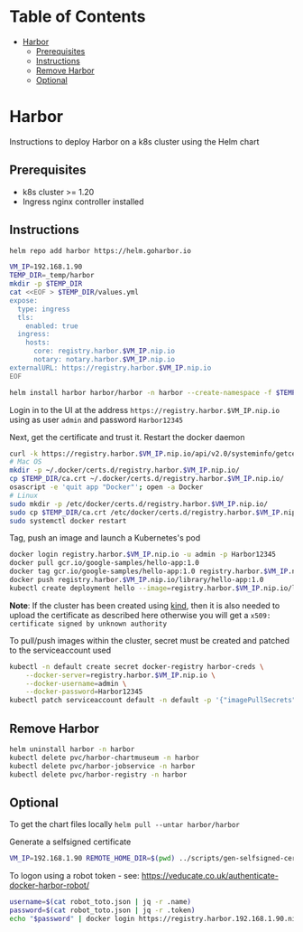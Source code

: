 Table of Contents
=================

* [Harbor](#harbor)
    * [Prerequisites](#prerequisites)
    * [Instructions](#instructions)
    * [Remove Harbor](#remove-harbor)
    * [Optional](#optional)

# Harbor

Instructions to deploy Harbor on a k8s cluster using the Helm chart

## Prerequisites

- k8s cluster >= 1.20
- Ingress nginx controller installed

## Instructions

```bash
helm repo add harbor https://helm.goharbor.io

VM_IP=192.168.1.90
TEMP_DIR=_temp/harbor
mkdir -p $TEMP_DIR
cat <<EOF > $TEMP_DIR/values.yml
expose:
  type: ingress
  tls:
    enabled: true
  ingress:
    hosts:
      core: registry.harbor.$VM_IP.nip.io
      notary: notary.harbor.$VM_IP.nip.io
externalURL: https://registry.harbor.$VM_IP.nip.io
EOF

helm install harbor harbor/harbor -n harbor --create-namespace -f $TEMP_DIR/values.yml
```
Login in to the UI at the address `https://registry.harbor.$VM_IP.nip.io` using as user `admin` and password `Harbor12345`

Next, get the certificate and trust it. Restart the docker daemon
```bash
curl -k https://registry.harbor.$VM_IP.nip.io/api/v2.0/systeminfo/getcert > $TEMP_DIR/ca.crt
# Mac OS
mkdir -p ~/.docker/certs.d/registry.harbor.$VM_IP.nip.io/
cp $TEMP_DIR/ca.crt ~/.docker/certs.d/registry.harbor.$VM_IP.nip.io/
osascript -e 'quit app "Docker"'; open -a Docker
# Linux
sudo mkdir -p /etc/docker/certs.d/registry.harbor.$VM_IP.nip.io/
sudo cp $TEMP_DIR/ca.crt /etc/docker/certs.d/registry.harbor.$VM_IP.nip.io/
sudo systemctl docker restart
```
Tag, push an image and launch a Kubernetes's pod
```bash
docker login registry.harbor.$VM_IP.nip.io -u admin -p Harbor12345
docker pull gcr.io/google-samples/hello-app:1.0
docker tag gcr.io/google-samples/hello-app:1.0 registry.harbor.$VM_IP.nip.io/library/hello-app:1.0
docker push registry.harbor.$VM_IP.nip.io/library/hello-app:1.0
kubectl create deployment hello --image=registry.harbor.$VM_IP.nip.io/library/hello-app:1.0
```
**Note**: If the cluster has been created using [kind](https://kind.sigs.k8s.io/docs/user/private-registries/), then it is also needed to upload the certificate as described here otherwise you will get a `x509: certificate signed by unknown authority`

To pull/push images within the cluster, secret must be created and patched to the serviceaccount used
```bash
kubectl -n default create secret docker-registry harbor-creds \
    --docker-server=registry.harbor.$VM_IP.nip.io \
    --docker-username=admin \
    --docker-password=Harbor12345
kubectl patch serviceaccount default -n default -p '{"imagePullSecrets": [{"name": "harbor-creds"}]}'
```

## Remove Harbor

```bash
helm uninstall harbor -n harbor
kubectl delete pvc/harbor-chartmuseum -n harbor
kubectl delete pvc/harbor-jobservice -n harbor
kubectl delete pvc/harbor-registry -n harbor
```

## Optional

To get the chart files locally
`helm pull --untar harbor/harbor`

Generate a selfsigned certificate
```bash
VM_IP=192.168.1.90 REMOTE_HOME_DIR=$(pwd) ../scripts/gen-selfsigned-cert.sh
```
To logon using a robot token - see: https://veducate.co.uk/authenticate-docker-harbor-robot/
```bash
username=$(cat robot_toto.json | jq -r .name)
password=$(cat robot_toto.json | jq -r .token)
echo "$password" | docker login https://registry.harbor.192.168.1.90.nip.io --username "$username" --password-stdin
```